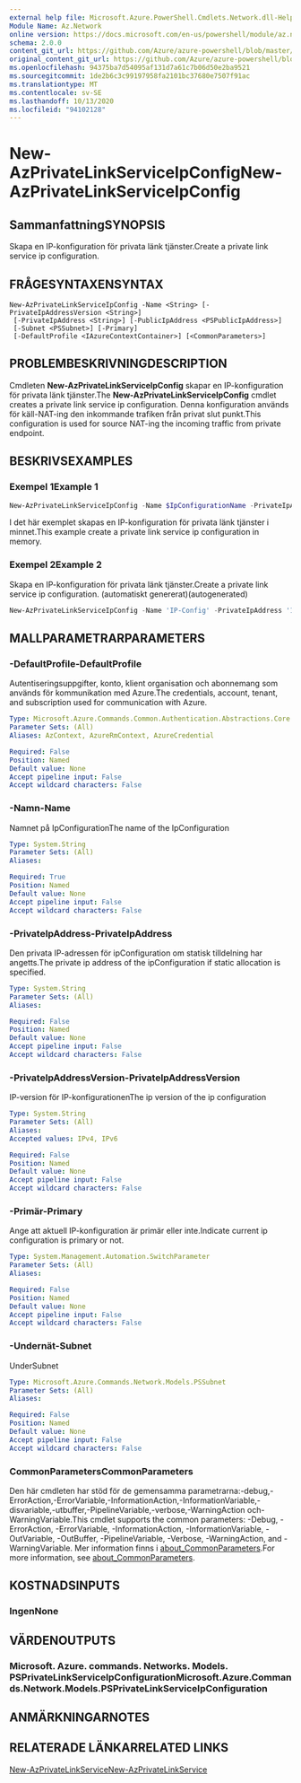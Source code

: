 ```yaml
---
external help file: Microsoft.Azure.PowerShell.Cmdlets.Network.dll-Help.xml
Module Name: Az.Network
online version: https://docs.microsoft.com/en-us/powershell/module/az.network/new-azprivatelinkserviceipconfig
schema: 2.0.0
content_git_url: https://github.com/Azure/azure-powershell/blob/master/src/Network/Network/help/New-AzPrivateLinkServiceIpConfig.md
original_content_git_url: https://github.com/Azure/azure-powershell/blob/master/src/Network/Network/help/New-AzPrivateLinkServiceIpConfig.md
ms.openlocfilehash: 94375ba7d54095af131d7a61c7b06d50e2ba9521
ms.sourcegitcommit: 1de2b6c3c99197958fa2101bc37680e7507f91ac
ms.translationtype: MT
ms.contentlocale: sv-SE
ms.lasthandoff: 10/13/2020
ms.locfileid: "94102128"
---
```

# <span data-ttu-id="61ccd-101">New-AzPrivateLinkServiceIpConfig</span><span class="sxs-lookup"><span data-stu-id="61ccd-101">New-AzPrivateLinkServiceIpConfig</span></span>

## <span data-ttu-id="61ccd-102">Sammanfattning</span><span class="sxs-lookup"><span data-stu-id="61ccd-102">SYNOPSIS</span></span>
<span data-ttu-id="61ccd-103">Skapa en IP-konfiguration för privata länk tjänster.</span><span class="sxs-lookup"><span data-stu-id="61ccd-103">Create a private link service ip configuration.</span></span>

## <span data-ttu-id="61ccd-104">FRÅGESYNTAXEN</span><span class="sxs-lookup"><span data-stu-id="61ccd-104">SYNTAX</span></span>

```
New-AzPrivateLinkServiceIpConfig -Name <String> [-PrivateIpAddressVersion <String>]
 [-PrivateIpAddress <String>] [-PublicIpAddress <PSPublicIpAddress>]
 [-Subnet <PSSubnet>] [-Primary]
 [-DefaultProfile <IAzureContextContainer>] [<CommonParameters>]
```

## <span data-ttu-id="61ccd-105">PROBLEMBESKRIVNING</span><span class="sxs-lookup"><span data-stu-id="61ccd-105">DESCRIPTION</span></span>
<span data-ttu-id="61ccd-106">Cmdleten **New-AzPrivateLinkServiceIpConfig** skapar en IP-konfiguration för privata länk tjänster.</span><span class="sxs-lookup"><span data-stu-id="61ccd-106">The **New-AzPrivateLinkServiceIpConfig** cmdlet creates a private link service ip configuration.</span></span> <span data-ttu-id="61ccd-107">Denna konfiguration används för käll-NAT-ing den inkommande trafiken från privat slut punkt.</span><span class="sxs-lookup"><span data-stu-id="61ccd-107">This configuration is used for source NAT-ing the incoming traffic from private endpoint.</span></span> 

## <span data-ttu-id="61ccd-108">BESKRIVS</span><span class="sxs-lookup"><span data-stu-id="61ccd-108">EXAMPLES</span></span>

### <span data-ttu-id="61ccd-109">Exempel 1</span><span class="sxs-lookup"><span data-stu-id="61ccd-109">Example 1</span></span>
```powershell
New-AzPrivateLinkServiceIpConfig -Name $IpConfigurationName -PrivateIpAddress "10.0.0.5" -Primary
```

<span data-ttu-id="61ccd-110">I det här exemplet skapas en IP-konfiguration för privata länk tjänster i minnet.</span><span class="sxs-lookup"><span data-stu-id="61ccd-110">This example create a private link service ip configuration in memory.</span></span>

### <span data-ttu-id="61ccd-111">Exempel 2</span><span class="sxs-lookup"><span data-stu-id="61ccd-111">Example 2</span></span>

<span data-ttu-id="61ccd-112">Skapa en IP-konfiguration för privata länk tjänster.</span><span class="sxs-lookup"><span data-stu-id="61ccd-112">Create a private link service ip configuration.</span></span> <span data-ttu-id="61ccd-113">(automatiskt genererat)</span><span class="sxs-lookup"><span data-stu-id="61ccd-113">(autogenerated)</span></span>

<!-- Aladdin Generated Example -->
```powershell
New-AzPrivateLinkServiceIpConfig -Name 'IP-Config' -PrivateIpAddress '10.0.0.5' -Subnet <PSSubnet>
```

## <span data-ttu-id="61ccd-114">MALLPARAMETRAR</span><span class="sxs-lookup"><span data-stu-id="61ccd-114">PARAMETERS</span></span>

### <span data-ttu-id="61ccd-115">-DefaultProfile</span><span class="sxs-lookup"><span data-stu-id="61ccd-115">-DefaultProfile</span></span>
<span data-ttu-id="61ccd-116">Autentiseringsuppgifter, konto, klient organisation och abonnemang som används för kommunikation med Azure.</span><span class="sxs-lookup"><span data-stu-id="61ccd-116">The credentials, account, tenant, and subscription used for communication with Azure.</span></span>

```yaml
Type: Microsoft.Azure.Commands.Common.Authentication.Abstractions.Core.IAzureContextContainer
Parameter Sets: (All)
Aliases: AzContext, AzureRmContext, AzureCredential

Required: False
Position: Named
Default value: None
Accept pipeline input: False
Accept wildcard characters: False
```

### <span data-ttu-id="61ccd-117">-Namn</span><span class="sxs-lookup"><span data-stu-id="61ccd-117">-Name</span></span>
<span data-ttu-id="61ccd-118">Namnet på IpConfiguration</span><span class="sxs-lookup"><span data-stu-id="61ccd-118">The name of the IpConfiguration</span></span>

```yaml
Type: System.String
Parameter Sets: (All)
Aliases:

Required: True
Position: Named
Default value: None
Accept pipeline input: False
Accept wildcard characters: False
```

### <span data-ttu-id="61ccd-119">-PrivateIpAddress</span><span class="sxs-lookup"><span data-stu-id="61ccd-119">-PrivateIpAddress</span></span>
<span data-ttu-id="61ccd-120">Den privata IP-adressen för ipConfiguration om statisk tilldelning har angetts.</span><span class="sxs-lookup"><span data-stu-id="61ccd-120">The private ip address of the ipConfiguration if static allocation is specified.</span></span>

```yaml
Type: System.String
Parameter Sets: (All)
Aliases:

Required: False
Position: Named
Default value: None
Accept pipeline input: False
Accept wildcard characters: False
```

### <span data-ttu-id="61ccd-121">-PrivateIpAddressVersion</span><span class="sxs-lookup"><span data-stu-id="61ccd-121">-PrivateIpAddressVersion</span></span>
<span data-ttu-id="61ccd-122">IP-version för IP-konfigurationen</span><span class="sxs-lookup"><span data-stu-id="61ccd-122">The ip version of the ip configuration</span></span>

```yaml
Type: System.String
Parameter Sets: (All)
Aliases:
Accepted values: IPv4, IPv6

Required: False
Position: Named
Default value: None
Accept pipeline input: False
Accept wildcard characters: False
```

### <span data-ttu-id="61ccd-123">-Primär</span><span class="sxs-lookup"><span data-stu-id="61ccd-123">-Primary</span></span>
<span data-ttu-id="61ccd-124">Ange att aktuell IP-konfiguration är primär eller inte.</span><span class="sxs-lookup"><span data-stu-id="61ccd-124">Indicate current ip configuration is primary or not.</span></span>

```yaml
Type: System.Management.Automation.SwitchParameter
Parameter Sets: (All)
Aliases:

Required: False
Position: Named
Default value: None
Accept pipeline input: False
Accept wildcard characters: False
```

### <span data-ttu-id="61ccd-125">-Undernät</span><span class="sxs-lookup"><span data-stu-id="61ccd-125">-Subnet</span></span>
<span data-ttu-id="61ccd-126">Under</span><span class="sxs-lookup"><span data-stu-id="61ccd-126">Subnet</span></span>

```yaml
Type: Microsoft.Azure.Commands.Network.Models.PSSubnet
Parameter Sets: (All)
Aliases:

Required: False
Position: Named
Default value: None
Accept pipeline input: False
Accept wildcard characters: False
```

### <span data-ttu-id="61ccd-127">CommonParameters</span><span class="sxs-lookup"><span data-stu-id="61ccd-127">CommonParameters</span></span>
<span data-ttu-id="61ccd-128">Den här cmdleten har stöd för de gemensamma parametrarna:-debug,-ErrorAction,-ErrorVariable,-InformationAction,-InformationVariable,-disvariable,-utbuffer,-PipelineVariable,-verbose,-WarningAction och-WarningVariable.</span><span class="sxs-lookup"><span data-stu-id="61ccd-128">This cmdlet supports the common parameters: -Debug, -ErrorAction, -ErrorVariable, -InformationAction, -InformationVariable, -OutVariable, -OutBuffer, -PipelineVariable, -Verbose, -WarningAction, and -WarningVariable.</span></span> <span data-ttu-id="61ccd-129">Mer information finns i [about_CommonParameters](http://go.microsoft.com/fwlink/?LinkID=113216).</span><span class="sxs-lookup"><span data-stu-id="61ccd-129">For more information, see [about_CommonParameters](http://go.microsoft.com/fwlink/?LinkID=113216).</span></span>

## <span data-ttu-id="61ccd-130">KOSTNADS</span><span class="sxs-lookup"><span data-stu-id="61ccd-130">INPUTS</span></span>

### <span data-ttu-id="61ccd-131">Ingen</span><span class="sxs-lookup"><span data-stu-id="61ccd-131">None</span></span>

## <span data-ttu-id="61ccd-132">VÄRDEN</span><span class="sxs-lookup"><span data-stu-id="61ccd-132">OUTPUTS</span></span>

### <span data-ttu-id="61ccd-133">Microsoft. Azure. commands. Networks. Models. PSPrivateLinkServiceIpConfiguration</span><span class="sxs-lookup"><span data-stu-id="61ccd-133">Microsoft.Azure.Commands.Network.Models.PSPrivateLinkServiceIpConfiguration</span></span>

## <span data-ttu-id="61ccd-134">ANMÄRKNINGAR</span><span class="sxs-lookup"><span data-stu-id="61ccd-134">NOTES</span></span>

## <span data-ttu-id="61ccd-135">RELATERADE LÄNKAR</span><span class="sxs-lookup"><span data-stu-id="61ccd-135">RELATED LINKS</span></span>

[<span data-ttu-id="61ccd-136">New-AzPrivateLinkService</span><span class="sxs-lookup"><span data-stu-id="61ccd-136">New-AzPrivateLinkService</span></span>](./New-AzPrivateLinkService.md)